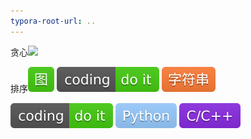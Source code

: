 ```yaml
---
typora-root-url: ..
---
```


贪心![](E:\文档\GitHub\coding-for-interview\sources\all.svg)

排序![](/sources/graph.svg)  ![](sources/coding.svg) ![](sources/str.svg)

![](sources/coding.svg) ![](sources\py.svg) ![](sources/c.svg)

